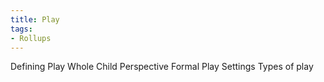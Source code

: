```yaml
---
title: Play
tags: 
- Rollups
---
```


Defining Play
Whole Child Perspective
Formal Play Settings 
Types of play 
